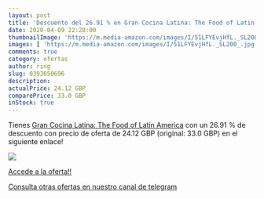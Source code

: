 ```yaml
---
layout: post
title: 'Descuento del 26.91 % en Gran Cocina Latina: The Food of Latin Am'
date: 2020-04-09 22:28:00
thumbnailImage: 'https://m.media-amazon.com/images/I/51LFYEvjHfL._SL200_.jpg'
images: [ 'https://m.media-amazon.com/images/I/51LFYEvjHfL._SL200_.jpg' ]
comments: true
category: ofertas
author: ring
slug: 0393050696
description:
actualPrice: 24.12 GBP
comparePrice: 33.0 GBP
inStock: true
---
```


Tienes [Gran Cocina Latina: The Food of Latin America](https://www.amazon.com/dp/0393050696/?tag=redken08-20) con un 26.91 % de descuento con precio de oferta de 24.12 GBP (original: 33.0 GBP) en el siguiente enlace!

[![](https://m.media-amazon.com/images/I/51LFYEvjHfL._SL200_.jpg)](https://www.amazon.com/dp/0393050696/?tag=redken08-20)

[Accede a la oferta!!](https://www.amazon.com/dp/0393050696/?tag=redken08-20)

[Consulta otras ofertas en nuestro canal de telegram](https://t.me/s/ofertas25)
